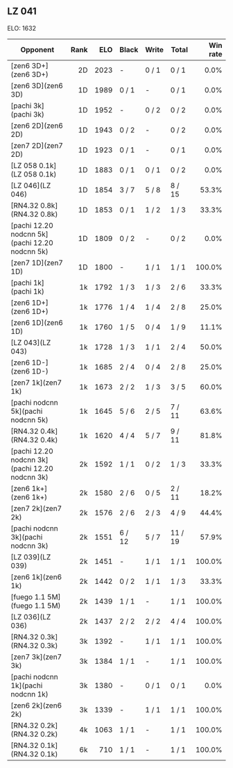 ## LZ 041 ##

ELO: 1632

Opponent | Rank | ELO | Black | Write | Total | Win rate
---------|-----:|----:|-------|-------|-------|-------:
[zen6 3D+](zen6 3D+) | 2D | 2023 | - | 0 / 1 | 0 / 1 | 0.0%
[zen6 3D](zen6 3D) | 1D | 1989 | 0 / 1 | - | 0 / 1 | 0.0%
[pachi 3k](pachi 3k) | 1D | 1952 | - | 0 / 2 | 0 / 2 | 0.0%
[zen6 2D](zen6 2D) | 1D | 1943 | 0 / 2 | - | 0 / 2 | 0.0%
[zen7 2D](zen7 2D) | 1D | 1923 | 0 / 1 | - | 0 / 1 | 0.0%
[LZ 058 0.1k](LZ 058 0.1k) | 1D | 1883 | 0 / 1 | 0 / 1 | 0 / 2 | 0.0%
[LZ 046](LZ 046) | 1D | 1854 | 3 / 7 | 5 / 8 | 8 / 15 | 53.3%
[RN4.32 0.8k](RN4.32 0.8k) | 1D | 1853 | 0 / 1 | 1 / 2 | 1 / 3 | 33.3%
[pachi 12.20 nodcnn 5k](pachi 12.20 nodcnn 5k) | 1D | 1809 | 0 / 2 | - | 0 / 2 | 0.0%
[zen7 1D](zen7 1D) | 1D | 1800 | - | 1 / 1 | 1 / 1 | 100.0%
[pachi 1k](pachi 1k) | 1k | 1792 | 1 / 3 | 1 / 3 | 2 / 6 | 33.3%
[zen6 1D+](zen6 1D+) | 1k | 1776 | 1 / 4 | 1 / 4 | 2 / 8 | 25.0%
[zen6 1D](zen6 1D) | 1k | 1760 | 1 / 5 | 0 / 4 | 1 / 9 | 11.1%
[LZ 043](LZ 043) | 1k | 1728 | 1 / 3 | 1 / 1 | 2 / 4 | 50.0%
[zen6 1D-](zen6 1D-) | 1k | 1685 | 2 / 4 | 0 / 4 | 2 / 8 | 25.0%
[zen7 1k](zen7 1k) | 1k | 1673 | 2 / 2 | 1 / 3 | 3 / 5 | 60.0%
[pachi nodcnn 5k](pachi nodcnn 5k) | 1k | 1645 | 5 / 6 | 2 / 5 | 7 / 11 | 63.6%
[RN4.32 0.4k](RN4.32 0.4k) | 1k | 1620 | 4 / 4 | 5 / 7 | 9 / 11 | 81.8%
[pachi 12.20 nodcnn 3k](pachi 12.20 nodcnn 3k) | 2k | 1592 | 1 / 1 | 0 / 2 | 1 / 3 | 33.3%
[zen6 1k+](zen6 1k+) | 2k | 1580 | 2 / 6 | 0 / 5 | 2 / 11 | 18.2%
[zen7 2k](zen7 2k) | 2k | 1576 | 2 / 6 | 2 / 3 | 4 / 9 | 44.4%
[pachi nodcnn 3k](pachi nodcnn 3k) | 2k | 1551 | 6 / 12 | 5 / 7 | 11 / 19 | 57.9%
[LZ 039](LZ 039) | 2k | 1451 | - | 1 / 1 | 1 / 1 | 100.0%
[zen6 1k](zen6 1k) | 2k | 1442 | 0 / 2 | 1 / 1 | 1 / 3 | 33.3%
[fuego 1.1 5M](fuego 1.1 5M) | 2k | 1439 | 1 / 1 | - | 1 / 1 | 100.0%
[LZ 036](LZ 036) | 2k | 1437 | 2 / 2 | 2 / 2 | 4 / 4 | 100.0%
[RN4.32 0.3k](RN4.32 0.3k) | 3k | 1392 | - | 1 / 1 | 1 / 1 | 100.0%
[zen7 3k](zen7 3k) | 3k | 1384 | 1 / 1 | - | 1 / 1 | 100.0%
[pachi nodcnn 1k](pachi nodcnn 1k) | 3k | 1380 | - | 0 / 1 | 0 / 1 | 0.0%
[zen6 2k](zen6 2k) | 3k | 1339 | - | 1 / 1 | 1 / 1 | 100.0%
[RN4.32 0.2k](RN4.32 0.2k) | 4k | 1063 | 1 / 1 | - | 1 / 1 | 100.0%
[RN4.32 0.1k](RN4.32 0.1k) | 6k | 710 | 1 / 1 | - | 1 / 1 | 100.0%
